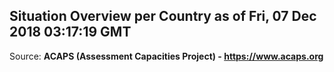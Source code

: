 ## Situation Overview per Country as of Fri, 07 Dec 2018 03:17:19 GMT

Source: **ACAPS (Assessment Capacities Project) - https://www.acaps.org**